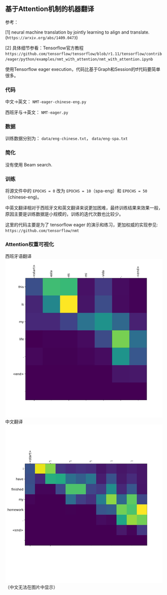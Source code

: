 ## 基于Attention机制的机器翻译

参考：

[1] neural machine translation by jointly learning to align and translate.(`https://arxiv.org/abs/1409.0473`)

[2] 具体细节参看：Tensorflow官方教程 `https://github.com/tensorflow/tensorflow/blob/r1.11/tensorflow/contrib/eager/python/examples/nmt_with_attention/nmt_with_attention.ipynb`

使用Tensorflow eager execution，代码比基于Graph和Session的tf代码要简单很多。

### 代码
中文->英文： `NMT-eager-chinese-eng.py`

西班牙与->英文： `NMT-eager.py`

### 数据
训练数据分别为： `data/eng-chinese.txt`， `data/eng-spa.txt`

### 简化
没有使用 Beam search.

### 训练
将源文件中的 `EPOCHS = 0` 改为 `EPOCHS = 10`（spa-eng）和 `EPOCHS = 50`（chinese-eng)。

中英文翻译相对于西班牙文和英文翻译来说更加困难，最终训练结果来效果一般，原因主要是训练数据是小规模的，训练的迭代次数也比较少。

这里的代码主要是为了 tensorflow eager 的演示和练习，更加权威的实现参见:
`https://github.com/tensorflow/nmt`

### Attention权重可视化
西班牙语翻译
![西班牙语翻译](data/eng-spa-jpg/%20esta%20es%20mi%20v.jpg)
中文翻译
![中文翻译](data/chinese-eng-jpg/我已經完成我的作業。.jpg)
（中文无法在图片中显示）
